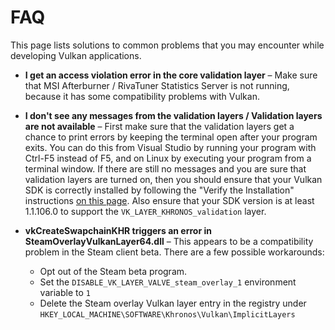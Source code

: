 # FAQ

This page lists solutions to common problems that you may encounter while developing Vulkan applications.

<!-- 
TODO: macOS
* **_(macOS)_ I installed the Vulkan SDK, but I get an error about `libvulkan.dylib` not being found when I run a Vulkan application** - see the [`Setup Environment` section of the Vulkan SDK setup instructions for macOS](./development-environment.md#setup-environment)
-->

* **I get an access violation error in the core validation layer** &ndash; Make sure that MSI Afterburner / RivaTuner Statistics Server is not running, because it has some compatibility problems with Vulkan.

* **I don't see any messages from the validation layers / Validation layers are not available** &ndash; First make sure that the validation layers get a chance to print errors by keeping the terminal open after your program exits. You can do this from Visual Studio by running your program with Ctrl-F5 instead of F5, and on Linux by executing your program from a terminal window. If there are still no messages and you are sure that validation layers are turned on, then you should ensure that your Vulkan SDK is correctly installed by following the "Verify the Installation" instructions [on this page](https://vulkan.lunarg.com/doc/view/1.2.135.0/windows/getting_started.html). Also ensure that your SDK version is at least 1.1.106.0 to support the `VK_LAYER_KHRONOS_validation` layer.

* **vkCreateSwapchainKHR triggers an error in SteamOverlayVulkanLayer64.dll** &ndash; This appears to be a compatibility problem in the Steam client beta. There are a few possible workarounds:

    * Opt out of the Steam beta program.
    * Set the `DISABLE_VK_LAYER_VALVE_steam_overlay_1` environment variable to `1`
    * Delete the Steam overlay Vulkan layer entry in the registry under `HKEY_LOCAL_MACHINE\SOFTWARE\Khronos\Vulkan\ImplicitLayers`

<!--
TODO: Steal some images from Kyle Mayes

Example:

![](./images/steam_layers_env.png)
-->
